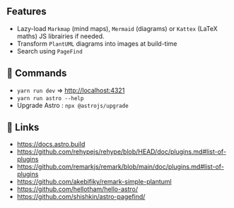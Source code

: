 ## Features

- Lazy-load `Markmap` (mind maps), `Mermaid` (diagrams) or `Kattex` (LaTeX maths) JS librairies if needed.
- Transform `PlantUML` diagrams into images at build-time
- Search using `PageFind`

## 🧞 Commands

- `yarn run dev` => <http://localhost:4321>
- `yarn run astro --help`
- Upgrade Astro : `npx @astrojs/upgrade`

## 🔗 Links

- <https://docs.astro.build>
- <https://github.com/rehypejs/rehype/blob/HEAD/doc/plugins.md#list-of-plugins>
- <https://github.com/remarkjs/remark/blob/main/doc/plugins.md#list-of-plugins>
- <https://github.com/akebifiky/remark-simple-plantuml>
- <https://github.com/hellotham/hello-astro/>
- <https://github.com/shishkin/astro-pagefind/>

